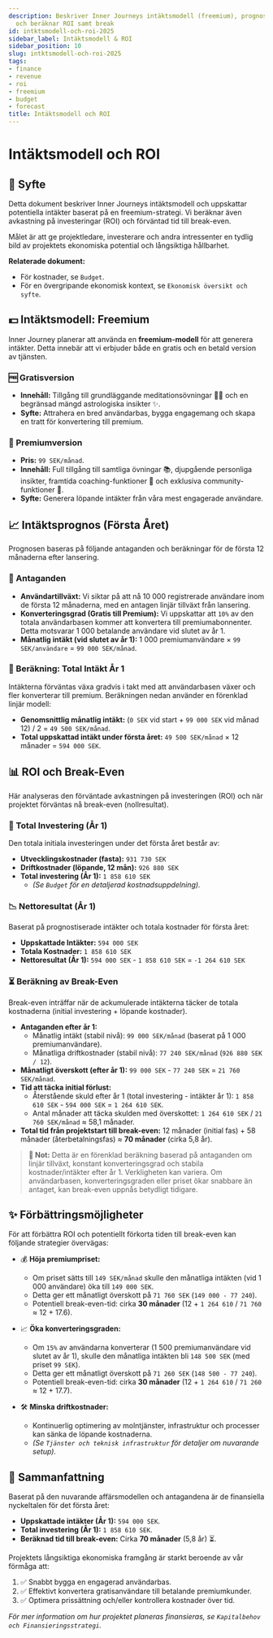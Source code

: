 ```yaml
---
description: Beskriver Inner Journeys intäktsmodell (freemium), prognostiserar intäkter,
  och beräknar ROI samt break
id: intktsmodell-och-roi-2025
sidebar_label: Intäktsmodell & ROI
sidebar_position: 10
slug: intktsmodell-och-roi-2025
tags:
- finance
- revenue
- roi
- freemium
- budget
- forecast
title: Intäktsmodell och ROI
---
```


# Intäktsmodell och ROI

## 🎯 Syfte

Detta dokument beskriver Inner Journeys intäktsmodell och uppskattar potentiella intäkter baserat på en freemium-strategi. Vi beräknar även avkastning på investeringar (ROI) och förväntad tid till break-even.

Målet är att ge projektledare, investerare och andra intressenter en tydlig bild av projektets ekonomiska potential och långsiktiga hållbarhet.

**Relaterade dokument:**

*   För kostnader, se `Budget`.
*   För en övergripande ekonomisk kontext, se `Ekonomisk översikt och syfte`.

## 💵 Intäktsmodell: Freemium

Inner Journey planerar att använda en **freemium-modell** för att generera intäkter. Detta innebär att vi erbjuder både en gratis och en betald version av tjänsten.

### 🆓 Gratisversion

*   **Innehåll:** Tillgång till grundläggande meditationsövningar 🧘‍♀️ och en begränsad mängd astrologiska insikter ✨.
*   **Syfte:** Attrahera en bred användarbas, bygga engagemang och skapa en tratt för konvertering till premium.

### 💎 Premiumversion

*   **Pris:** `99 SEK/månad`.
*   **Innehåll:** Full tillgång till samtliga övningar 📚, djupgående personliga insikter, framtida coaching-funktioner 🚀 och exklusiva community-funktioner 💬.
*   **Syfte:** Generera löpande intäkter från våra mest engagerade användare.

## 📈 Intäktsprognos (Första Året)

Prognosen baseras på följande antaganden och beräkningar för de första 12 månaderna efter lansering.

### 🔢 Antaganden

*   **Användartillväxt:** Vi siktar på att nå 10 000 registrerade användare inom de första 12 månaderna, med en antagen linjär tillväxt från lansering.
*   **Konverteringsgrad (Gratis till Premium):** Vi uppskattar att `10%` av den totala användarbasen kommer att konvertera till premiumabonnenter. Detta motsvarar 1 000 betalande användare vid slutet av år 1.
*   **Månatlig intäkt (vid slutet av år 1):** 1 000 premiumanvändare × `99 SEK/användare` = `99 000 SEK/månad`.

### 🧮 Beräkning: Total Intäkt År 1

Intäkterna förväntas växa gradvis i takt med att användarbasen växer och fler konverterar till premium. Beräkningen nedan använder en förenklad linjär modell:

*   **Genomsnittlig månatlig intäkt:** (`0 SEK` vid start + `99 000 SEK` vid månad 12) / 2 = `49 500 SEK/månad`.
*   **Total uppskattad intäkt under första året:** `49 500 SEK/månad` × 12 månader = `594 000 SEK`.

## 📊 ROI och Break-Even

Här analyseras den förväntade avkastningen på investeringen (ROI) och när projektet förväntas nå break-even (nollresultat).

### 💸 Total Investering (År 1)

Den totala initiala investeringen under det första året består av:

*   **Utvecklingskostnader (fasta):** `931 730 SEK`
*   **Driftkostnader (löpande, 12 mån):** `926 880 SEK`
*   **Total investering (År 1):** `1 858 610 SEK`
    *   _(Se `Budget` för en detaljerad kostnadsuppdelning)._

### 📉 Nettoresultat (År 1)

Baserat på prognostiserade intäkter och totala kostnader för första året:

*   **Uppskattade Intäkter:** `594 000 SEK`
*   **Totala Kostnader:** `1 858 610 SEK`
*   **Nettoresultat (År 1):** `594 000 SEK` - `1 858 610 SEK` = `-1 264 610 SEK`

### ⏳ Beräkning av Break-Even

Break-even inträffar när de ackumulerade intäkterna täcker de totala kostnaderna (initial investering + löpande kostnader).

*   **Antaganden efter år 1:**
    *   Månatlig intäkt (stabil nivå): `99 000 SEK/månad` (baserat på 1 000 premiumanvändare).
    *   Månatliga driftkostnader (stabil nivå): `77 240 SEK/månad` (`926 880 SEK / 12`).
*   **Månatligt överskott (efter år 1):** `99 000 SEK` - `77 240 SEK` = `21 760 SEK/månad`.
*   **Tid att täcka initial förlust:**
    *   Återstående skuld efter år 1 (total investering - intäkter år 1): `1 858 610 SEK` - `594 000 SEK` = `1 264 610 SEK`.
    *   Antal månader att täcka skulden med överskottet: `1 264 610 SEK` / `21 760 SEK/månad` ≈ 58,1 månader.
*   **Total tid från projektstart till break-even:** 12 månader (initial fas) + 58 månader (återbetalningsfas) ≈ **70 månader** (cirka 5,8 år).

> **📝 Not:** Detta är en förenklad beräkning baserad på antaganden om linjär tillväxt, konstant konverteringsgrad och stabila kostnader/intäkter efter år 1. Verkligheten kan variera. Om användarbasen, konverteringsgraden eller priset ökar snabbare än antaget, kan break-even uppnås betydligt tidigare.

## ✨ Förbättringsmöjligheter

För att förbättra ROI och potentiellt förkorta tiden till break-even kan följande strategier övervägas:

*   💰 **Höja premiumpriset:**
    *   Om priset sätts till `149 SEK/månad` skulle den månatliga intäkten (vid 1 000 användare) öka till `149 000 SEK`.
    *   Detta ger ett månatligt överskott på `71 760 SEK` (`149 000 - 77 240`).
    *   Potentiell break-even-tid: cirka **30 månader** (12 + `1 264 610` / `71 760` ≈ 12 + 17.6).

*   📈 **Öka konverteringsgraden:**
    *   Om `15%` av användarna konverterar (1 500 premiumanvändare vid slutet av år 1), skulle den månatliga intäkten bli `148 500 SEK` (med priset `99 SEK`).
    *   Detta ger ett månatligt överskott på `71 260 SEK` (`148 500 - 77 240`).
    *   Potentiell break-even-tid: cirka **30 månader** (12 + `1 264 610` / `71 260` ≈ 12 + 17.7).

*   🛠️ **Minska driftkostnader:**
    *   Kontinuerlig optimering av molntjänster, infrastruktur och processer kan sänka de löpande kostnaderna.
    *   _(Se `Tjänster och teknisk infrastruktur` för detaljer om nuvarande setup)._

## 📝 Sammanfattning

Baserat på den nuvarande affärsmodellen och antagandena är de finansiella nyckeltalen för det första året:

*   **Uppskattade intäkter (År 1):** `594 000 SEK`.
*   **Total investering (År 1):** `1 858 610 SEK`.
*   **Beräknad tid till break-even:** Cirka **70 månader** (5,8 år) ⏳.

Projektets långsiktiga ekonomiska framgång är starkt beroende av vår förmåga att:

1.  ✅ Snabbt bygga en engagerad användarbas.
2.  ✅ Effektivt konvertera gratisanvändare till betalande premiumkunder.
3.  ✅ Optimera prissättning och/eller kontrollera kostnader över tid.

_För mer information om hur projektet planeras finansieras, se `Kapitalbehov och Finansieringsstrategi`._
